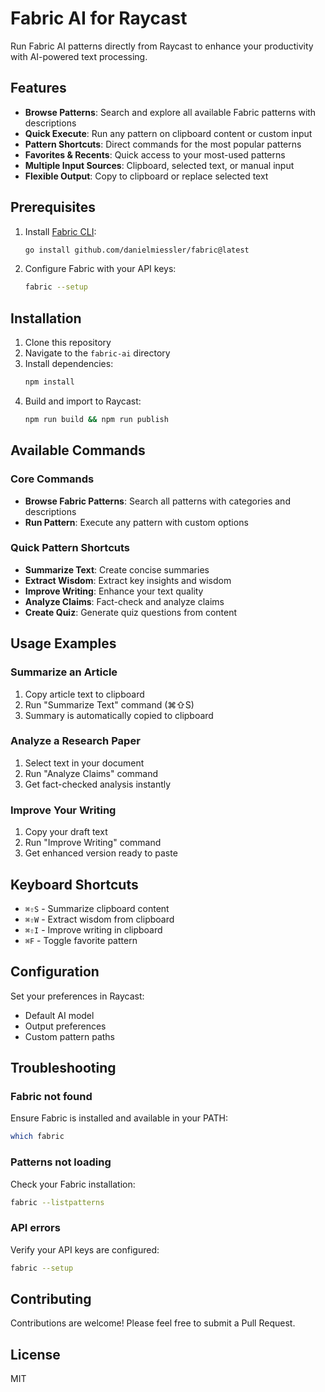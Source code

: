 # Fabric AI for Raycast

Run Fabric AI patterns directly from Raycast to enhance your productivity with AI-powered text processing.

## Features

- **Browse Patterns**: Search and explore all available Fabric patterns with descriptions
- **Quick Execute**: Run any pattern on clipboard content or custom input
- **Pattern Shortcuts**: Direct commands for the most popular patterns
- **Favorites & Recents**: Quick access to your most-used patterns
- **Multiple Input Sources**: Clipboard, selected text, or manual input
- **Flexible Output**: Copy to clipboard or replace selected text

## Prerequisites

1. Install [Fabric CLI](https://github.com/danielmiessler/fabric):
   ```bash
   go install github.com/danielmiessler/fabric@latest
   ```

2. Configure Fabric with your API keys:
   ```bash
   fabric --setup
   ```

## Installation

1. Clone this repository
2. Navigate to the `fabric-ai` directory
3. Install dependencies:
   ```bash
   npm install
   ```
4. Build and import to Raycast:
   ```bash
   npm run build && npm run publish
   ```

## Available Commands

### Core Commands
- **Browse Fabric Patterns**: Search all patterns with categories and descriptions
- **Run Pattern**: Execute any pattern with custom options

### Quick Pattern Shortcuts
- **Summarize Text**: Create concise summaries
- **Extract Wisdom**: Extract key insights and wisdom
- **Improve Writing**: Enhance your text quality
- **Analyze Claims**: Fact-check and analyze claims
- **Create Quiz**: Generate quiz questions from content

## Usage Examples

### Summarize an Article
1. Copy article text to clipboard
2. Run "Summarize Text" command (⌘⇧S)
3. Summary is automatically copied to clipboard

### Analyze a Research Paper
1. Select text in your document
2. Run "Analyze Claims" command
3. Get fact-checked analysis instantly

### Improve Your Writing
1. Copy your draft text
2. Run "Improve Writing" command
3. Get enhanced version ready to paste

## Keyboard Shortcuts

- `⌘⇧S` - Summarize clipboard content
- `⌘⇧W` - Extract wisdom from clipboard
- `⌘⇧I` - Improve writing in clipboard
- `⌘F` - Toggle favorite pattern

## Configuration

Set your preferences in Raycast:
- Default AI model
- Output preferences
- Custom pattern paths

## Troubleshooting

### Fabric not found
Ensure Fabric is installed and available in your PATH:
```bash
which fabric
```

### Patterns not loading
Check your Fabric installation:
```bash
fabric --listpatterns
```

### API errors
Verify your API keys are configured:
```bash
fabric --setup
```

## Contributing

Contributions are welcome! Please feel free to submit a Pull Request.

## License

MIT
